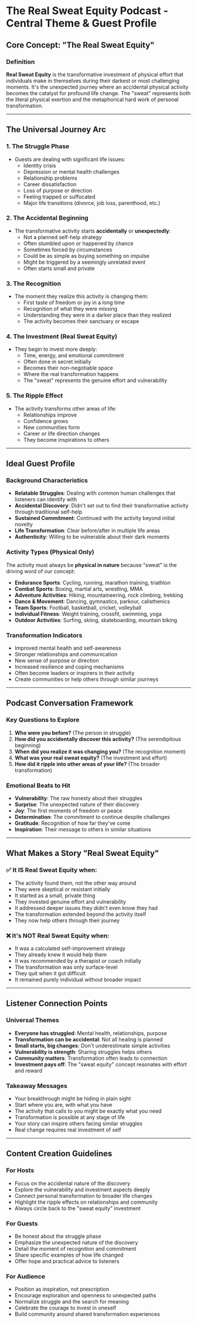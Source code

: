 # The Real Sweat Equity Podcast - Central Theme & Guest Profile

## Core Concept: "The Real Sweat Equity"

### Definition
**Real Sweat Equity** is the transformative investment of physical effort that individuals make in themselves during their darkest or most challenging moments. It's the unexpected journey where an accidental physical activity becomes the catalyst for profound life change. The "sweat" represents both the literal physical exertion and the metaphorical hard work of personal transformation.

---

## The Universal Journey Arc

### 1. **The Struggle Phase**
- Guests are dealing with significant life issues:
  - Identity crisis
  - Depression or mental health challenges
  - Relationship problems
  - Career dissatisfaction
  - Loss of purpose or direction
  - Feeling trapped or suffocated
  - Major life transitions (divorce, job loss, parenthood, etc.)

### 2. **The Accidental Beginning**
- The transformative activity starts **accidentally** or **unexpectedly**:
  - Not a planned self-help strategy
  - Often stumbled upon or happened by chance
  - Sometimes forced by circumstances
  - Could be as simple as buying something on impulse
  - Might be triggered by a seemingly unrelated event
  - Often starts small and private

### 3. **The Recognition**
- The moment they realize this activity is changing them:
  - First taste of freedom or joy in a long time
  - Recognition of what they were missing
  - Understanding they were in a darker place than they realized
  - The activity becomes their sanctuary or escape

### 4. **The Investment (Real Sweat Equity)**
- They begin to invest more deeply:
  - Time, energy, and emotional commitment
  - Often done in secret initially
  - Becomes their non-negotiable space
  - Where the real transformation happens
  - The "sweat" represents the genuine effort and vulnerability

### 5. **The Ripple Effect**
- The activity transforms other areas of life:
  - Relationships improve
  - Confidence grows
  - New communities form
  - Career or life direction changes
  - They become inspirations to others

---

## Ideal Guest Profile

### Background Characteristics
- **Relatable Struggles**: Dealing with common human challenges that listeners can identify with
- **Accidental Discovery**: Didn't set out to find their transformative activity through traditional self-help
- **Sustained Commitment**: Continued with the activity beyond initial novelty
- **Life Transformation**: Clear before/after in multiple life areas
- **Authenticity**: Willing to be vulnerable about their dark moments

### Activity Types (Physical Only)
The activity must always be **physical in nature** because "sweat" is the driving word of our concept:
- **Endurance Sports**: Cycling, running, marathon training, triathlon
- **Combat Sports**: Boxing, martial arts, wrestling, MMA
- **Adventure Activities**: Hiking, mountaineering, rock climbing, trekking
- **Dance & Movement**: Dancing, gymnastics, parkour, calisthenics
- **Team Sports**: Football, basketball, cricket, volleyball
- **Individual Fitness**: Weight training, crossfit, swimming, yoga
- **Outdoor Activities**: Surfing, skiing, skateboarding, mountain biking

### Transformation Indicators
- Improved mental health and self-awareness
- Stronger relationships and communication
- New sense of purpose or direction
- Increased resilience and coping mechanisms
- Often become leaders or inspirers in their activity
- Create communities or help others through similar journeys

---

## Podcast Conversation Framework

### Key Questions to Explore
1. **Who were you before?** (The person in struggle)
2. **How did you accidentally discover this activity?** (The serendipitous beginning)
3. **When did you realize it was changing you?** (The recognition moment)
4. **What was your real sweat equity?** (The investment and effort)
5. **How did it ripple into other areas of your life?** (The broader transformation)

### Emotional Beats to Hit
- **Vulnerability**: The raw honesty about their struggles
- **Surprise**: The unexpected nature of their discovery
- **Joy**: The first moments of freedom or peace
- **Determination**: The commitment to continue despite challenges
- **Gratitude**: Recognition of how far they've come
- **Inspiration**: Their message to others in similar situations

---

## What Makes a Story "Real Sweat Equity"

### ✅ **It IS Real Sweat Equity when:**
- The activity found them, not the other way around
- They were skeptical or resistant initially
- It started as a small, private thing
- They invested genuine effort and vulnerability
- It addressed deeper issues they didn't even know they had
- The transformation extended beyond the activity itself
- They now help others through their journey

### ❌ **It's NOT Real Sweat Equity when:**
- It was a calculated self-improvement strategy
- They already knew it would help them
- It was recommended by a therapist or coach initially
- The transformation was only surface-level
- They quit when it got difficult
- It remained purely individual without broader impact

---

## Listener Connection Points

### Universal Themes
- **Everyone has struggled**: Mental health, relationships, purpose
- **Transformation can be accidental**: Not all healing is planned
- **Small starts, big changes**: Don't underestimate simple activities
- **Vulnerability is strength**: Sharing struggles helps others
- **Community matters**: Transformation often leads to connection
- **Investment pays off**: The "sweat equity" concept resonates with effort and reward

### Takeaway Messages
- Your breakthrough might be hiding in plain sight
- Start where you are, with what you have
- The activity that calls to you might be exactly what you need
- Transformation is possible at any stage of life
- Your story can inspire others facing similar struggles
- Real change requires real investment of self

---

## Content Creation Guidelines

### For Hosts
- Focus on the accidental nature of the discovery
- Explore the vulnerability and investment aspects deeply
- Connect personal transformation to broader life changes
- Highlight the ripple effects on relationships and community
- Always circle back to the "sweat equity" investment

### For Guests
- Be honest about the struggle phase
- Emphasize the unexpected nature of the discovery
- Detail the moment of recognition and commitment
- Share specific examples of how life changed
- Offer hope and practical advice to listeners

### For Audience
- Position as inspiration, not prescription
- Encourage exploration and openness to unexpected paths
- Normalize struggle and the search for meaning
- Celebrate the courage to invest in oneself
- Build community around shared transformation experiences